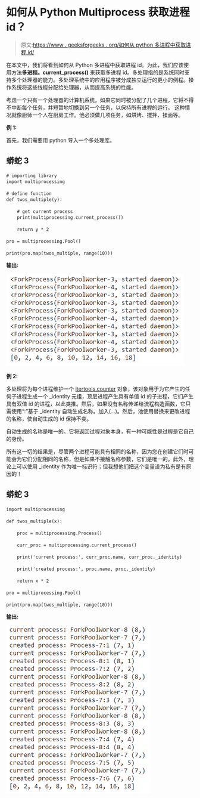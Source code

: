 # 如何从 Python Multiprocess 获取进程 id？

> 原文:[https://www . geeksforgeeks . org/如何从 python 多进程中获取进程 id/](https://www.geeksforgeeks.org/how-to-get-the-process-id-from-python-multiprocess/)

在本文中，我们将看到如何从 Python 多进程中获取进程 id。为此，我们应该使用方法**多进程。current_process()** 来获取多进程 id。多处理指的是系统同时支持多个处理器的能力。多处理系统中的应用程序被分成独立运行的更小的例程。操作系统将这些线程分配给处理器，从而提高系统的性能。

考虑一个只有一个处理器的计算机系统。如果它同时被分配了几个进程，它将不得不中断每个任务，并短暂地切换到另一个任务，以保持所有进程的运行。
这种情况就像厨师一个人在厨房工作。他必须做几项任务，如烘烤、搅拌、揉面等。

**例 1:**

首先，我们需要用 python 导入一个多处理库。

## 蟒蛇 3

```
# importing library
import multiprocessing

# define function
def twos_multiple(y):

    # get current process
    print(multiprocessing.current_process())

    return y * 2

pro = multiprocessing.Pool()

print(pro.map(twos_multiple, range(10)))
```

**输出:**

![](img/eeaa594a0255ed4944c3559992dffdc2.png)

**例 2:**

多处理将为每个进程维护一个 [itertools.counter](https://www.geeksforgeeks.org/python-itertools-count/) 对象，该对象用于为它产生的任何子进程生成一个 _identity 元组，顶层进程产生具有单值 id 的子进程，它们产生具有双值 id 的进程，以此类推。然后，如果没有名称传递给流程构造函数，它只需使用“:”基于 _identity 自动生成名称。加入(…)。然后，池使用替换来更改进程的名称，使自动生成的 id 保持不变。

自动生成的名称是唯一的。它将返回过程对象本身，有一种可能性是过程是它自己的身份。

所有这一切的结果是，尽管两个进程可能具有相同的名称，因为您在创建它们时可能会为它们分配相同的名称，但是如果不接触名称参数，它们是唯一的。此外，理论上可以使用 _identity 作为唯一标识符；但我想他们把这个变量设为私有是有原因的！

## 蟒蛇 3

```
import multiprocessing

def twos_multiple(x):

    proc = multiprocessing.Process()

    curr_proc = multiprocessing.current_process()

    print('current process:', curr_proc.name, curr_proc._identity)

    print('created process:', proc.name, proc._identity)

    return x * 2

pro = multiprocessing.Pool()

print(pro.map(twos_multiple, range(10)))
```

**输出:**

![](img/8a5923b818bd4d30c30a29508748cdb8.png)